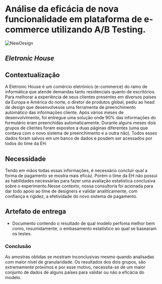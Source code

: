 #  Análise da eficácia de nova funcionalidade em plataforma de e-commerce utilizando A/B Testing.
![NewDesign](https://www.kindpng.com/picc/m/611-6116517_e-commerce-png-transparent-png.png)

## *Eletronic House* 


## Contextualização
A Eletronic House é um comércio eletrônico (e-commerce) do ramo de informática que atende demandas tanto residenciais quanto de escritórios.
Para melhorar a experiência de seus clientes presentes em diversos países da Europa e América do norte, o diretor de produtos global, pediu ao head de design que desenvolvesse uma 
ferramenta de preenchimento automático das informações cliente. Após vários meses de desenvolvimento, foi entregue uma solução onde 90% das informações do formulário eram preenchidas automaticamente.
Durante alguns meses dois grupos de clientes foram expostos a duas páginas diferentes (uma que contava com o novo sistema de preenchimento e a outra não). Todos esses dados foram salvos em um banco de dados e posdem ser acessados por todos do 
time da EH.

## Necessidade
Tendo em mãos todas essas informações, é necessário concluir qual a forma de pagamento se mostra mais eficáz. Porém o time da EH não possui as habilidades necessárias para fazer uma avaliação estatística conclusiva sobre o experimento.Nesse contexto, nossa consultoria foi acionada para dar todo apoio ao time de designers e validar analiticamente, com confiança e rigidez, a efetividade do novo sistema de pagamento.

## Artefato de entrega
- Documento contendo o resultado de qual modelo perfoma melhor bem como, resumidamente, o embasamento estatístico ao qual se basearam os testes.

### Conclusão
As amostras obtidas se mostram inconclusivas mesmo quando analisadas com maior nível de granularidade. Os resultados dos dois grupos, são extremamente próximos e por esse motivo, necessita-se de um maior conjunto de dados de alguns países para validar ou não a eficácia do modelo.